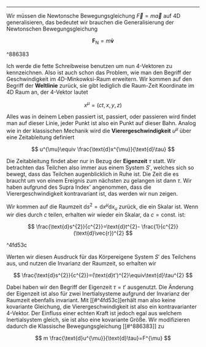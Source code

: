 ***

Wir müssen die Newtonsche Bewegungsgleichung $\vec{F}=m\vec{a}$ auf 4D generalisieren, das bedeutet wir brauchen die Generalisierung der Newtonschen Bewegungsgleichung

$$
\mathbf{F}_{\text{N}}=m \mathbf{\dot{v}}
$$

^886383

Ich werde die fette Schreibweise benutzen um nun 4-Vektoren zu kennzeichnen. Also ist auch schon das Problem, wie man den Begriff der Geschwindigkeit im 4D-Minkowksi-Raum erweitern. Wir kommen auf den Begriff der **Weltlinie** zurück, sie gibt lediglich die Raum-Zeit Koordinate im 4D Raum an, der 4-Vektor lautet

$$
x^{\mu}=(ct,x,y,z)
$$

Alles was in deinem Leben passiert ist, passiert, oder passieren wird findet man auf dieser Linie, jeder Punkt ist also ein Punkt auf dieser Bahn. Analog wie in der klassischen Mechanik wird die **Vierergeschwindigkeit** $u^{\mu}$ über eine Zeitableitung definiert

$$
u^{\mu}\equiv \frac{\text{d}x^{\mu}}{\text{d}\tau} 
$$

Die Zeitableitung findet aber nur in Bezug der **Eigenzeit** $\tau$ statt. Wir betrachten das Teilchen also immer aus einem System $S'$, welches sich so bewegt, dass das Teilchen augenblicklich in Ruhe ist. Die Zeit die es braucht um von einem Ereignis zum nächsten zu gelangen ist dann $\tau$. Wir haben aufgrund des Supra Index' angenommen, dass die Vierergeschwindigkeit kontravariant ist, das werden wir nun zeigen.

Wir kommen auf die Raumzeit $\text{d}s^{2}=\text{d}x^{\mu}\text{d}x_{u}$ zurück, die ein Skalar ist. Wenn wir dies durch $c$ teilen, erhalten wir wieder ein Skalar, da $c=\text{const.}$ ist:

$$
\frac{\text{d}s^{2}}{c^{2}}=\text{d}t^{2}- \frac{1}{c^{2}}(\text{d}\vec{r})^{2}
$$

^4fd53c

Werten wir diesen Ausdruck für das Körpereigene System $S'$ des Teilchens aus, und nutzen die Invarianz der Raumzeit, so erhalten wir

$$
\frac{\text{d}s^{2}}{c^{2}}=(\text{d}t')^{2}\equiv\text{d}\tau^{2}
$$

Dabei haben wir den Begriff der Eigenzeit $\tau=t'$ ausgenutzt. Die Änderung der Eigenzeit ist also für zwei Inertialsysteme aufgrund der Invarianz der Raumzeit ebenfalls invariant. Mit [[#^4fd53c]]erhält man also keine kovariante Gleichung, die Vierergeschwindigkeit ist also ein kontravarianter 4-Vektor. Der Einfluss einer echten Kraft ist jedoch egal aus welchem Inertialsystem gleich, sie ist also eine kovariante Größe. Wir modifizieren dadurch die Klassische Bewegungsgleichung [[#^886383]] zu

$$
m \frac{\text{d}u^{\mu}}{\text{d}\tau}=F^{\mu} 
$$